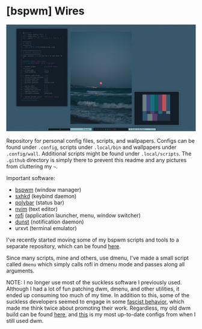 # [bspwm] Wires
![bluu](https://github.com/palmdrop/dots/blob/master/.github/bspwm3.png)

Repository for personal config files, scripts, and wallpapers. Configs can be found under `.config`, scripts under `.local/bin` and wallpapers under `.config/wall`. Additional scripts might be found under `.local/scripts`. The `.github` directory is simply there to prevent this readme and any pictures from cluttering my `~`.

Important software:
* [bspwm](https://github.com/baskerville/bspwm) (window manager)
* [sxhkd](https://github.com/baskerville/sxhkd) (keybind daemon)
* [polybar](https://github.com/polybar/polybar) (status bar)
* [nvim](https://github.com/neovim/neovim) (text editor)
* [rofi](https://github.com/davatorium/rofi) (application launcher, menu, window switcher)
* [dunst](https://github.com/dunst-project/dunst) (notification daemon)
* urxvt (terminal emulator)

I've recently started moving some of my bspwm scripts and tools to a separate repository, which can be found [here](https://github.com/palmdrop/bspwm-tools). 

Since many scripts, mine and others, use dmenu, I've made a small script called `dmenu` which simply calls rofi in dmenu mode and passes along all arguments. 

NOTE: I no longer use most of the suckless software I previously used. Although I had a lot of fun patching dwm, dmenu, and other utilities, it ended up consuming too much of my time. In addition to this, some of the suckless developers seemed to engage in some [fascist behavior](https://twitter.com/pid_eins/status/1113738766471057408), which made me think twice about promoting their work. Regardless, my old dwm build can be found [here](https://github.com/palmdrop/dwm), and [this](https://github.com/palmdrop/dots/tree/proxy-love) is my most up-to-date configs from when I still used dwm.
